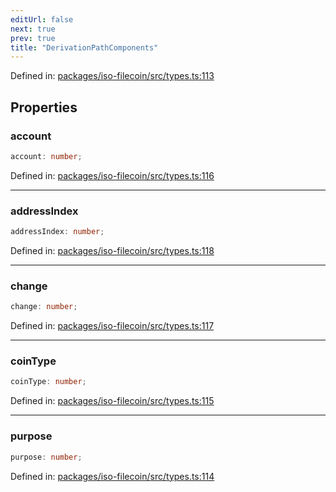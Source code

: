 ```yaml
---
editUrl: false
next: true
prev: true
title: "DerivationPathComponents"
---
```


Defined in: [packages/iso-filecoin/src/types.ts:113](https://github.com/hugomrdias/filecoin/blob/785c3411e0df74cabd3b2718e9d4a52c466ba914/packages/iso-filecoin/src/types.ts#L113)

## Properties

### account

```ts
account: number;
```

Defined in: [packages/iso-filecoin/src/types.ts:116](https://github.com/hugomrdias/filecoin/blob/785c3411e0df74cabd3b2718e9d4a52c466ba914/packages/iso-filecoin/src/types.ts#L116)

***

### addressIndex

```ts
addressIndex: number;
```

Defined in: [packages/iso-filecoin/src/types.ts:118](https://github.com/hugomrdias/filecoin/blob/785c3411e0df74cabd3b2718e9d4a52c466ba914/packages/iso-filecoin/src/types.ts#L118)

***

### change

```ts
change: number;
```

Defined in: [packages/iso-filecoin/src/types.ts:117](https://github.com/hugomrdias/filecoin/blob/785c3411e0df74cabd3b2718e9d4a52c466ba914/packages/iso-filecoin/src/types.ts#L117)

***

### coinType

```ts
coinType: number;
```

Defined in: [packages/iso-filecoin/src/types.ts:115](https://github.com/hugomrdias/filecoin/blob/785c3411e0df74cabd3b2718e9d4a52c466ba914/packages/iso-filecoin/src/types.ts#L115)

***

### purpose

```ts
purpose: number;
```

Defined in: [packages/iso-filecoin/src/types.ts:114](https://github.com/hugomrdias/filecoin/blob/785c3411e0df74cabd3b2718e9d4a52c466ba914/packages/iso-filecoin/src/types.ts#L114)
